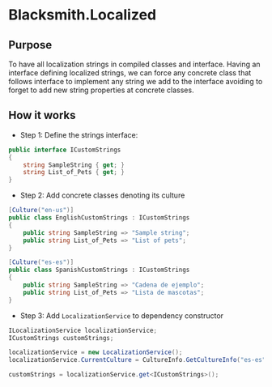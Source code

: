 # Blacksmith.Localized

## Purpose
To have all localization strings in compiled classes and interface.
Having an interface defining localized strings, we can force any concrete class that follows interface to implement any string we add to the interface avoiding to forget to add new string properties at concrete classes.

## How it works
- Step 1: Define the strings interface:
```cs
public interface ICustomStrings
{
    string SampleString { get; }
    string List_of_Pets { get; }
}
```

- Step 2: Add concrete classes denoting its culture
```cs
[Culture("en-us")]
public class EnglishCustomStrings : ICustomStrings
{
    public string SampleString => "Sample string";
    public string List_of_Pets => "List of pets";
}

[Culture("es-es")]
public class SpanishCustomStrings : ICustomStrings
{
    public string SampleString => "Cadena de ejemplo";
    public string List_of_Pets => "Lista de mascotas";
}
```

- Step 3: Add `LocalizationService` to dependency constructor
```cs
ILocalizationService localizationService;
ICustomStrings customStrings;

localizationService = new LocalizationService();
localizationService.CurrentCulture = CultureInfo.GetCultureInfo("es-es") /* optional! */;

customStrings = localizationService.get<ICustomStrings>();
```
